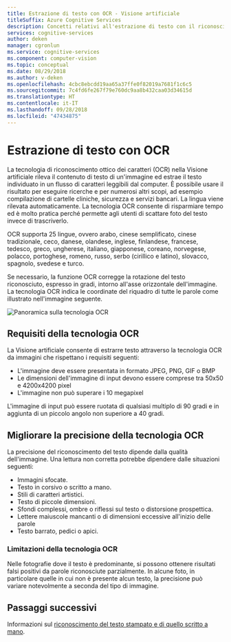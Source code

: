 ```yaml
---
title: Estrazione di testo con OCR - Visione artificiale
titleSuffix: Azure Cognitive Services
description: Concetti relativi all'estrazione di testo con il riconoscimento ottico dei caratteri (OCR) usando l'API Visione artificiale.
services: cognitive-services
author: deken
manager: cgronlun
ms.service: cognitive-services
ms.component: computer-vision
ms.topic: conceptual
ms.date: 08/29/2018
ms.author: v-deken
ms.openlocfilehash: 4cbc8ebcdd19aa65a37ffe0f82019a7681f1c6c5
ms.sourcegitcommit: 7c4fd6fe267f79e760dc9aa8b432caa03d34615d
ms.translationtype: HT
ms.contentlocale: it-IT
ms.lasthandoff: 09/28/2018
ms.locfileid: "47434875"
---
```

# <a name="extracting-text-with-ocr"></a>Estrazione di testo con OCR

La tecnologia di riconoscimento ottico dei caratteri (OCR) nella Visione artificiale rileva il contenuto di testo di un'immagine ed estrae il testo individuato in un flusso di caratteri leggibili dal computer. È possibile usare il risultato per eseguire ricerche e per numerosi altri scopi, ad esempio compilazione di cartelle cliniche, sicurezza e servizi bancari. La lingua viene rilevata automaticamente. La tecnologia OCR consente di risparmiare tempo ed è molto pratica perché permette agli utenti di scattare foto del testo invece di trascriverlo.

OCR supporta 25 lingue, ovvero arabo, cinese semplificato, cinese tradizionale, ceco, danese, olandese, inglese, finlandese, francese, tedesco, greco, ungherese, italiano, giapponese, coreano, norvegese, polacco, portoghese, romeno, russo, serbo (cirillico e latino), slovacco, spagnolo, svedese e turco.

Se necessario, la funzione OCR corregge la rotazione del testo riconosciuto, espresso in gradi, intorno all'asse orizzontale dell'immagine. La tecnologia OCR indica le coordinate del riquadro di tutte le parole come illustrato nell'immagine seguente.

![Panoramica sulla tecnologia OCR](./Images/vision-overview-ocr.png)

## <a name="ocr-requirements"></a>Requisiti della tecnologia OCR

La Visione artificiale consente di estrarre testo attraverso la tecnologia OCR da immagini che rispettano i requisiti seguenti:

* L'immagine deve essere presentata in formato JPEG, PNG, GIF o BMP
* Le dimensioni dell'immagine di input devono essere comprese tra 50x50 e 4200x4200 pixel
* L'immagine non può superare i 10 megapixel

L'immagine di input può essere ruotata di qualsiasi multiplo di 90 gradi e in aggiunta di un piccolo angolo non superiore a 40 gradi.

## <a name="improving-ocr-accuracy"></a>Migliorare la precisione della tecnologia OCR

La precisione del riconoscimento del testo dipende dalla qualità dell'immagine. Una lettura non corretta potrebbe dipendere dalle situazioni seguenti:

* Immagini sfocate.
* Testo in corsivo o scritto a mano.
* Stili di caratteri artistici.
* Testo di piccole dimensioni.
* Sfondi complessi, ombre o riflessi sul testo o distorsione prospettica.
* Lettere maiuscole mancanti o di dimensioni eccessive all'inizio delle parole
* Testo barrato, pedici o apici.

### <a name="ocr-limitations"></a>Limitazioni della tecnologia OCR

Nelle fotografie dove il testo è predominante, si possono ottenere risultati falsi positivi da parole riconosciute parzialmente. In alcune foto, in particolare quelle in cui non è presente alcun testo, la precisione può variare notevolmente a seconda del tipo di immagine.

## <a name="next-steps"></a>Passaggi successivi

Informazioni sul [riconoscimento del testo stampato e di quello scritto a mano](concept-recognizing-text.md).
